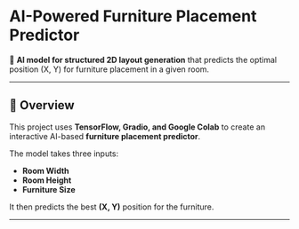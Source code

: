 # AI-Powered Furniture Placement Predictor

🚀 **AI model for structured 2D layout generation** that predicts the optimal position (X, Y) for furniture placement in a given room.

---

## 🌟 Overview
This project uses **TensorFlow, Gradio, and Google Colab** to create an interactive AI-based **furniture placement predictor**.

The model takes three inputs:
- **Room Width**
- **Room Height**
- **Furniture Size**

It then predicts the best **(X, Y)** position for the furniture.

---


